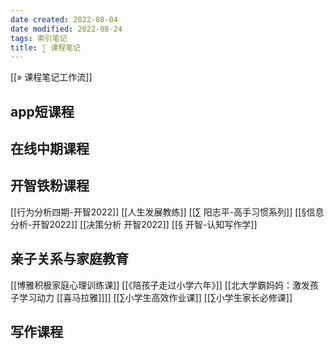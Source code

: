 ```yaml
---
date created: 2022-08-04
date modified: 2022-08-24
tags: 索引笔记
title: ∑ 课程笔记
---
```


[[» 课程笔记工作流]]



## app短课程


## 在线中期课程


## 开智铁粉课程

[[行为分析四期-开智2022]]
[[人生发展教练]]
[[∑ 阳志平-高手习惯系列]]
[[§信息分析-开智2022]]
[[决策分析 开智2022]]
[[§ 开智-认知写作学]]


## 亲子关系与家庭教育

[[博雅积极家庭心理训练课]]
[[《陪孩子走过小学六年》]] [[北大学霸妈妈：激发孩子学习动力 [[喜马拉雅]]]]
[[∑小学生高效作业课]]
[[∑小学生家长必修课]]


## 写作课程

